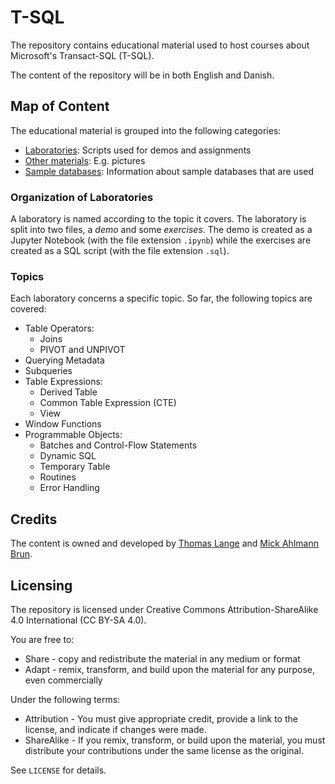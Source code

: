 # T-SQL

The repository contains educational material used to host courses about Microsoft's Transact-SQL (T-SQL).

The content of the repository will be in both English and Danish.

## Map of Content

The educational material is grouped into the following categories:

- [Laboratories](Laboratories): Scripts used for demos and assignments
- [Other materials](Other-materials): E.g. pictures
- [Sample databases](Sample-databases): Information about sample databases that are used

### Organization of Laboratories

A laboratory is named according to the topic it covers. The laboratory is split into two files, a *demo* and some *exercises*. The demo is created as a Jupyter Notebook (with the file extension `.ipynb`) while the exercises are created as a SQL script (with the file extension `.sql`).

### Topics

Each laboratory concerns a specific topic. So far, the following topics are covered:

- Table Operators:
  - Joins
  - PIVOT and UNPIVOT
- Querying Metadata
- Subqueries
- Table Expressions:
  - Derived Table
  - Common Table Expression (CTE)
  - View
- Window Functions
- Programmable Objects:
  - Batches and Control-Flow Statements
  - Dynamic SQL
  - Temporary Table
  - Routines
  - Error Handling

## Credits

The content is owned and developed by [Thomas Lange](https://github.com/thomas-lange-dk) and [Mick Ahlmann Brun](https://github.com/M1ckB).

## Licensing

The repository is licensed under Creative Commons Attribution-ShareAlike 4.0 International (CC BY-SA 4.0).

You are free to:

- Share - copy and redistribute the material in any medium or format
- Adapt - remix, transform, and build upon the material for any purpose, even commercially

Under the following terms:

- Attribution - You must give appropriate credit, provide a link to the license, and indicate if changes were made.
- ShareAlike - If you remix, transform, or build upon the material, you must distribute your contributions under the same license as the original.

See `LICENSE` for details.
